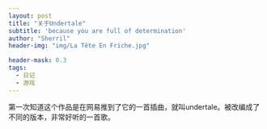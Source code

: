 ```yaml
---
layout: post
title: "关于Undertale"
subtitle: 'because you are full of determination'
author: "Sherril"
header-img: "img/La Tête En Friche.jpg"

header-mask: 0.3
tags:
  - 日记
  - 游戏
---
```

第一次知道这个作品是在网易推到了它的一首插曲，就叫undertale。被改编成了不同的版本，非常好听的一首歌。